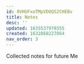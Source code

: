 ```yaml
---
id: 0VHUFxoTMpVDOQS2CHEBv
title: Notes
desc: ''
updated: 1635537970355
created: 1632868227064
nav_order: 3
---
```


Collected notes for future Me